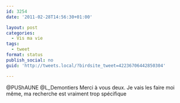 ```yaml
---
id: 3254
date: '2011-02-28T14:56:30+01:00'

layout: post
categories:
  - Vis ma vie
tags:
  - tweet
format: status
publish_social: no
guid: 'http://tweets.local/?birdsite_tweet=42236706442850304'

---
```


@PUShAUNE @L\_Demontiers Merci à vous deux. Je vais les faire moi même, ma recherche est vraiment trop spécifique